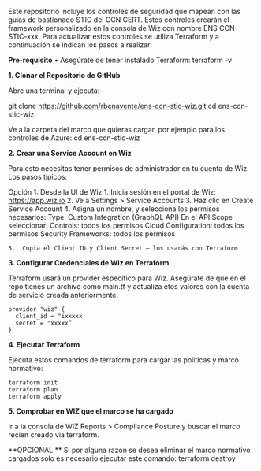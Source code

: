 Este repositorio incluye los controles de seguridad que mapean con las guias de bastionado STIC del CCN CERT.
Estos controles crearán el framework personalizado en la consola de Wiz con nombre ENS CCN-STIC-xxx. 
Para actualizar estos controles se utiliza Terraform y a continuación se indican los pasos a realizar:


**Pre-requisito**
	•	Asegúrate de tener instalado Terraform: terraform -v

**1. Clonar el Repositorio de GitHub**
 
  Abre una terminal y ejecuta:
 
  git clone https://github.com/rbenavente/ens-ccn-stic-wiz.git
  cd ens-ccn-stic-wiz

Ve a la carpeta del marco que quieras cargar, por ejemplo para  los controles de Azure: 
  cd ens-ccn-stic-wiz 


**2. Crear una Service Account en Wiz**

Para esto necesitas tener permisos de administrador en tu cuenta de Wiz. Los pasos típicos:

Opción 1: Desde la UI de Wiz
	1.	Inicia sesión en el portal de Wiz: https://app.wiz.io
	2.	Ve a Settings > Service Accounts
	3.	Haz clic en Create Service Account
	4.	Asigna un nombre, y selecciona los permisos necesarios:
      Type: Custom Integration (GraphQL API)
      En el API Scope seleccionar:
       Controls: todos los permisos
       Cloud Configuration:  todos los permisos
       Security Frameworks: todos los permisos
    
	5.	Copia el Client ID y Client Secret — los usarás con Terraform

**3. Configurar Credenciales de Wiz en Terraform**

Terraform usará un provider específico para Wiz. Asegúrate de que en el repo tienes un archivo como main.tf y actualiza etos valores con la cuenta de servicio creada anteriormente: 

    provider "wiz" {
      client_id = "ixxxxx
      secret = "xxxxx”
    }

**4. Ejecutar Terraform**

Ejecuta estos comandos de terraform para cargar las politicas y marco normativo:

    terraform init
    terraform plan
    terraform apply


**5. Comprobar en WIZ que el marco se ha cargado**

Ir a la consola de WIZ Reports  > Compliance Posture y buscar el marco recien creado via terraform. 


**OPCIONAL 
**
Si por alguna razon se desea eliminar el marco normativo cargados solo es necesario ejecutar este comando: 
terraform destroy

